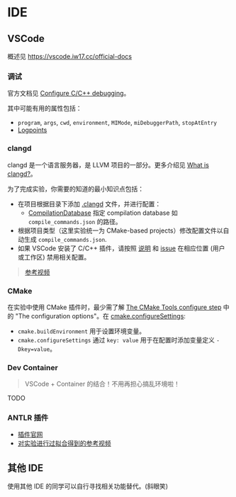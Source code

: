 # IDE

## VSCode

概述见 <https://vscode.iw17.cc/official-docs>

### 调试

官方文档见 [Configure C/C++ debugging](https://code.visualstudio.com/docs/cpp/launch-json-reference)。

其中可能有用的属性包括：

- `program`, `args`, `cwd`, `environment`, `MIMode`, `miDebuggerPath`, `stopAtEntry`
- [Logpoints](https://code.visualstudio.com/docs/debugtest/debugging#_logpoints)

### clangd

clangd 是一个语言服务器，是 LLVM 项目的一部分。更多介绍见 [What is clangd?](https://clangd.llvm.org/)。

为了完成实验，你需要的知道的最小知识点包括：

- 在项目根据目录下添加 [.clangd](https://clangd.llvm.org/config#files) 文件，并进行配置：
  - [CompilationDatabase](https://clangd.llvm.org/config#compilationdatabase) 指定 compilation database 如 `compile_commands.json` 的路径。
- 根据项目类型（这里实验统一为 CMake-based projects）修改配置文件以自动生成 `compile_commands.json`.
- 如果 VSCode 安装了 C/C++ 插件，请按照 [说明](https://stackoverflow.com/questions/77958376/visual-code-conflict-between-clangd-and-c-c-intellisense) 和 [issue](https://github.com/clangd/vscode-clangd/issues/595) 在相应位置 (用户或工作区) 禁用相关配置。

> [参考视频](https://www.bilibili.com/video/BV1C5PoeeEtA/?share_source=copy_web&vd_source=3a6b48c4cf1aa32946e17fa3e975e564)

### CMake

在实验中使用 CMake 插件时，最少需了解 [The CMake Tools configure step](https://github.com/microsoft/vscode-cmake-tools/blob/main/docs/configure.md#the-cmake-tools-configure-step) 中的 "The configuration options"。在 [cmake.configureSettings](https://github.com/microsoft/vscode-cmake-tools/blob/main/docs/cmake-settings.md#cmake-settings):

- `cmake.buildEnvironment` 用于设置环境变量。
- `cmake.configureSettings` 通过 `key: value` 用于在配置时添加变量定义 `-Dkey=value`。

### Dev Container

> VSCode + Container 的结合！不用再担心搞乱环境啦！

TODO

### ANTLR 插件

- [插件官网](https://github.com/mike-lischke/vscode-antlr4)
- [对实验进行过拟合得到的参考视频](https://www.bilibili.com/video/BV1ciPdehEbB/?share_source=copy_web&vd_source=3a6b48c4cf1aa32946e17fa3e975e564)

## 其他 IDE

使用其他 IDE 的同学可以自行寻找相关功能替代。(斜眼笑)
